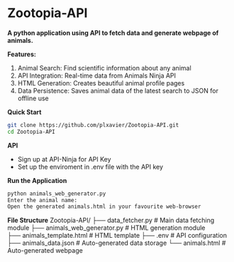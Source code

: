 # Zootopia-API

**A python application using API to fetch data and generate webpage of animals.** 

**Features:**
1. Animal Search: Find scientific information about any animal
2. API Integration: Real-time data from Animals Ninja API
3. HTML Generation: Creates beautiful animal profile pages
4. Data Persistence: Saves animal data of the latest search to JSON for offline use


**Quick Start**
```bash
git clone https://github.com/plxavier/Zootopia-API.git
cd Zootopia-API
```


**API**
- Sign up at API-Ninja for API Key
- Set up the enviroment in .env file with the API key

**Run the Application**
```bash
python animals_web_generator.py
Enter the animal name:
Open the generated animals.html in your favourite web-browser
```

**File Structure**
Zootopia-API/
├── data_fetcher.py          # Main data fetching module
├── animals_web_generator.py  # HTML generation module  
├── animals_template.html    # HTML template
├── .env                     # API configuration
├── animals_data.json        # Auto-generated data storage
└── animals.html            # Auto-generated webpage

